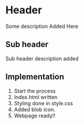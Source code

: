 # Header

Some description
Added Here
## Sub header
Sub header description added

## Implementation

1. Start the process
2. Index.html written
3. Styling done in style.css
4. Added blob icon.
5. Webpage ready!!
